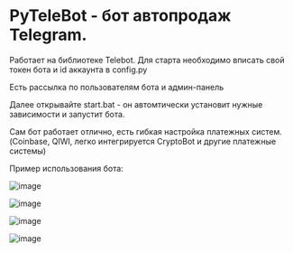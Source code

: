 # PyTeleBot - бот автопродаж Telegram.
Работает на библиотеке Telebot.
Для старта необходимо вписать свой токен бота и id аккаунта в config.py

Есть рассылка по пользователям бота и админ-панель

Далее открывайте start.bat - он автомтически установит нужные зависимости и запустит бота.

Сам бот работает отлично, есть гибкая настройка платежных систем. (Coinbase, QIWI, легко интегрируется CryptoBot и другие платежные системы)

Пример использования бота: 

![image](https://github.com/user-attachments/assets/6ad9a6f3-b778-4ac2-b692-dc9f59f2e513)

![image](https://github.com/user-attachments/assets/de241ecd-084a-41e6-8756-666704b50fcd)

![image](https://github.com/user-attachments/assets/b86567ee-ac25-417f-8902-eac418e58a17)

![image](https://github.com/user-attachments/assets/5b7e9599-91d5-4290-8efc-cc6c586a923d)

